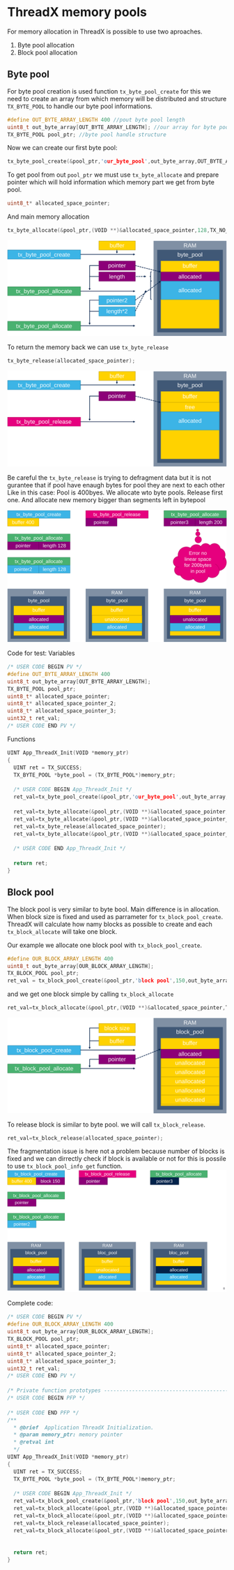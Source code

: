# ThreadX memory pools
For memory allocation in ThreadX is possible to use two aproaches. 
1. Byte pool allocation
2. Block pool allocation
## Byte pool
For byte pool creation is used function ``tx_byte_pool_create``
for this we need to create an array from which memory will be distributed and structure ``TX_BYTE_POOL`` to handle our byte pool informations.

```c
#define OUT_BYTE_ARRAY_LENGTH 400 //pout byte pool length
uint8_t out_byte_array[OUT_BYTE_ARRAY_LENGTH]; //our array for byte pool
TX_BYTE_POOL pool_ptr; //byte pool handle structure
```

Now we can create our first byte pool:
```c
tx_byte_pool_create(&pool_ptr,'our_byte_pool',out_byte_array,OUT_BYTE_ARRAY_LENGTH);
```

To get pool from out ``pool_ptr`` we must use ``tx_byte_allocate`` and prepare pointer which will hold information which memory part we get from byte pool.

```c
uint8_t* allocated_space_pointer;
```
And main memory allocation 
```c
tx_byte_allocate(&pool_ptr,(VOID **)&allocated_space_pointer,128,TX_NO_WAIT );
```


![Byte pool creation and allocation](./img/04.svg)

To return the memory back we can use ``tx_byte_release``
```c
tx_byte_release(allocated_space_pointer);
```
![Byte pool release](./img/05.svg)

Be careful the ``tx_byte_release`` is trying to defragment data but it is not gurantee that if pool have enaugh bytes for pool they are next to each other
Like in this case:
Pool is 400byes. 
We allocate wto byte pools. 
Release first one. 
And allocate new memory bigger than segments left in bytepool

![Byte pool allocation issue](./img/06.svg)

Code for test:
Variables
```c
/* USER CODE BEGIN PV */
#define OUT_BYTE_ARRAY_LENGTH 400
uint8_t out_byte_array[OUT_BYTE_ARRAY_LENGTH];
TX_BYTE_POOL pool_ptr;
uint8_t* allocated_space_pointer;
uint8_t* allocated_space_pointer_2;
uint8_t* allocated_space_pointer_3;
uint32_t ret_val;
/* USER CODE END PV */
```
Functions
```c
UINT App_ThreadX_Init(VOID *memory_ptr)
{
  UINT ret = TX_SUCCESS;
  TX_BYTE_POOL *byte_pool = (TX_BYTE_POOL*)memory_ptr;

  /* USER CODE BEGIN App_ThreadX_Init */
  ret_val=tx_byte_pool_create(&pool_ptr,'our_byte_pool',out_byte_array,OUT_BYTE_ARRAY_LENGTH);

  ret_val=tx_byte_allocate(&pool_ptr,(VOID **)&allocated_space_pointer,128,TX_NO_WAIT );
  ret_val=tx_byte_allocate(&pool_ptr,(VOID **)&allocated_space_pointer_2,128,TX_NO_WAIT );
  ret_val=tx_byte_release(allocated_space_pointer);
  ret_val=tx_byte_allocate(&pool_ptr,(VOID **)&allocated_space_pointer_3,200,TX_NO_WAIT ); //this will fail 

  /* USER CODE END App_ThreadX_Init */

  return ret;
}
```
## Block pool
The block pool is very similar to byte bool. Main difference is in allocation. When block size is fixed and used as parrameter for ``tx_block_pool_create``. ThreadX will calculate how namy blocks as possible to create and each ``tx_block_allocate`` will take one block. 

Our example we allocate one block pool with ``tx_block_pool_create``. 
```c
#define OUR_BLOCK_ARRAY_LENGTH 400
uint8_t out_byte_array[OUR_BLOCK_ARRAY_LENGTH];
TX_BLOCK_POOL pool_ptr;
ret_val = tx_block_pool_create(&pool_ptr,'block pool',150,out_byte_array,OUR_BLOCK_ARRAY_LENGTH);

```

and we get one block simple by calling ``tx_block_allocate``

```c
ret_val=tx_block_allocate(&pool_ptr,(VOID **)&allocated_space_pointer,TX_NO_WAIT);
```

![Block pool allocate](./img/07.svg)

To release block is similar to byte pool. we will call ``tx_block_release``.
```c
ret_val=tx_block_release(allocated_space_pointer);
```

The fragmentation issue is here not a problem because number of blocks is fixed and we can dirrectly check if block is available or not for this is possile to use ``tx_block_pool_info_get`` function. 
![Block pool release](./img/08.svg)

Complete code:
```c
/* USER CODE BEGIN PV */
#define OUR_BLOCK_ARRAY_LENGTH 400
uint8_t out_byte_array[OUR_BLOCK_ARRAY_LENGTH];
TX_BLOCK_POOL pool_ptr;
uint8_t* allocated_space_pointer;
uint8_t* allocated_space_pointer_2;
uint8_t* allocated_space_pointer_3;
uint32_t ret_val;
/* USER CODE END PV */

/* Private function prototypes -----------------------------------------------*/
/* USER CODE BEGIN PFP */

/* USER CODE END PFP */
/**
  * @brief  Application ThreadX Initialization.
  * @param memory_ptr: memory pointer
  * @retval int
  */
UINT App_ThreadX_Init(VOID *memory_ptr)
{
  UINT ret = TX_SUCCESS;
  TX_BYTE_POOL *byte_pool = (TX_BYTE_POOL*)memory_ptr;

  /* USER CODE BEGIN App_ThreadX_Init */
  ret_val=tx_block_pool_create(&pool_ptr,'block pool',150,out_byte_array,OUR_BLOCK_ARRAY_LENGTH);
  ret_val=tx_block_allocate(&pool_ptr,(VOID **)&allocated_space_pointer,TX_NO_WAIT);
  ret_val=tx_block_allocate(&pool_ptr,(VOID **)&allocated_space_pointer_2,TX_NO_WAIT);
  ret_val=tx_block_release(allocated_space_pointer);
  ret_val=tx_block_allocate(&pool_ptr,(VOID **)&allocated_space_pointer_3,TX_NO_WAIT);


  return ret;
}

```


